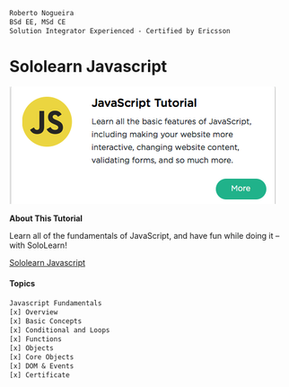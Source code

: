 ```
Roberto Nogueira  
BSd EE, MSd CE
Solution Integrator Experienced - Certified by Ericsson
```
# Sololearn Javascript

![ebook cover](images/sololearn-javascript.png)

**About This Tutorial**

Learn all of the fundamentals of JavaScript, and have fun while doing it – with SoloLearn!

[Sololearn Javascript](https://www.sololearn.com/Course/JavaScript/)

#### Topics
```
Javascript Fundamentals
[x] Overview
[x] Basic Concepts
[x] Conditional and Loops
[x] Functions
[x] Objects
[x] Core Objects
[x] DOM & Events
[x] Certificate
```

